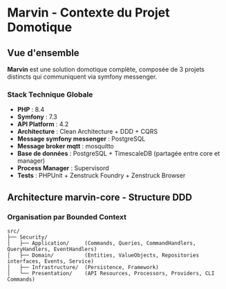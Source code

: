 # Marvin - Contexte du Projet Domotique

## Vue d'ensemble

**Marvin** est une solution domotique complète, composée de 3 projets distincts qui communiquent via symfony messenger.

### Stack Technique Globale

- **PHP** : 8.4
- **Symfony** : 7.3
- **API Platform** : 4.2
- **Architecture** : Clean Architecture + DDD + CQRS
- **Message symfony messenger** : PostgreSQL
- **Message broker mqtt** : mosquitto
- **Base de données** : PostgreSQL + TimescaleDB (partagée entre core et manager)
- **Process Manager** : Supervisord
- **Tests** : PHPUnit + Zenstruck Foundry + Zenstruck Browser

## Architecture marvin-core - Structure DDD

### Organisation par Bounded Context

```
src/
├── Security/
│   ├── Application/     (Commands, Queries, CommandHandlers, QueryHandlers, EventHandlers)
│   ├── Domain/          (Entities, ValueObjects, Repositories interfaces, Events, Service)
│   ├── Infrastructure/  (Persistence, Framework)
│   └── Presentation/    (API Resources, Processors, Providers, CLI Commands)
``` 
    

